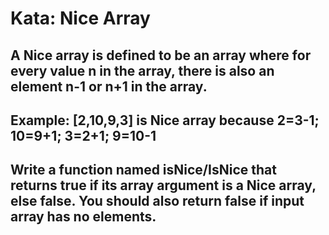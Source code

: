 # Kata: Nice Array

## A Nice array is defined to be an array where for every value n in the array, there is also an element n-1 or n+1 in the array.

## Example: [2,10,9,3] is Nice array because 2=3-1; 10=9+1; 3=2+1; 9=10-1

## Write a function named isNice/IsNice that returns true if its array argument is a Nice array, else false. You should also return false if input array has no elements.


